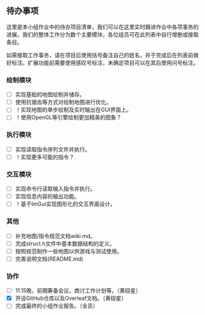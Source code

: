 ## 待办事项

这里是本小组作业中的待办项目清单，我们可以在这里实时跟进作业中各项事务的进展。我们的整体工作分为数个主要模块，各位组员可在此列表中自行增删或接取条目。

如需接取工作事务，请在项目后使用括号备注自己的姓名，并于完成后在列表前做好标注。扩展功能前需要使用感叹号标注，未确定项目可以在其后使用问号标注。

### 绘制模块

- [ ] 实现基础的地图绘制并储存。
- [ ] 使用抗锯齿等方式对绘制地图进行优化。
- [ ] ！实现地图的单步绘制及实时输出在GUI界面上。
- [ ] ！使用OpenGL等引擎绘制更加精美的图象？

### 执行模块

- [ ] 实现读取指令序列文件并执行。
- [ ] ！实现更多可能的指令？

### 交互模块

- [ ] 实现命令行读取输入指令并执行。
- [ ] 实现信息内容的输出功能。
- [ ] ！基于ImGui实现图形化的交互界面设计。

### 其他

- [ ] 补充地图/指令规范文档wiki.md。
- [ ] 完成struct.h文件中基本数据结构的定义。
- [ ] 按照规范制作一些地图以供游戏与测试使用。
- [ ] 完善说明文档(README.md)

### 协作

- [ ] 11.15晚，前期筹备会议，商讨工作计划等。（黄砚星）
- [x] 开设GitHub仓库以及Overleaf文档。（黄砚星）
- [ ] 完成最终的小组作业报告。（全员）